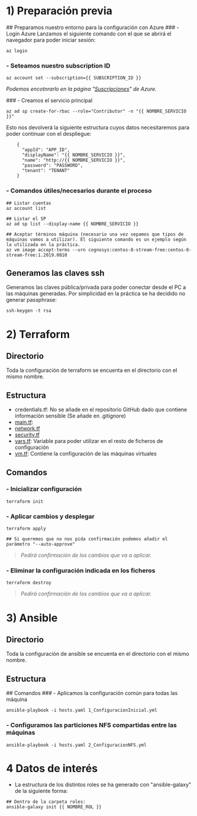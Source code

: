 # 1) Preparación previa
## Preparamos nuestro entorno para la configuración con Azure
### - Login Azure
Lanzamos el siguiente comando con el que se abrirá el navegador para poder iniciar sesión:
```
az login
```

### - Seteamos nuestro subscription ID
```
az account set --subscription={{ SUBSCRIPTION_ID }}
```
_Podemos encotnrarlo en la página "[Suscripciones](https://portal.azure.com/#blade/Microsoft_Azure_Billing/SubscriptionsBlade)" de Azure._

### - Creamos el servicio principal
```
az ad sp create-for-rbac --role="Contributor" -n "{{ NOMBRE_SERVICIO }}"
```

Esto nos devolverá la siguiente estructura cuyos datos necesitaremos para poder continuar con el despliegue:
```
	{
	  "appId": "APP_ID",
	  "displayName": "{{ NOMBRE_SERVICIO }}",
	  "name": "http://{{ NOMBRE_SERVICIO }}",
	  "password": "PASSWORD",
	  "tenant": "TENANT"
	}
```

### - Comandos útiles/necesarios durante el proceso
```
## Listar cuentas
az account list

## Listar el SP
az ad sp list --display-name {{ NOMBRE_SERVICIO }}

## Aceptar términos máquina (necesario una vez sepamos que tipos de máquinas vamos a utilizar). El siguiente comando es un ejemplo según la utilizada en la práctica.
az vm image accept-terms --urn cognosys:centos-8-stream-free:centos-8-stream-free:1.2019.0810

```
## Generamos las claves ssh
Generamos las claves pública/privada para poder conectar desde el PC a las máquinas generadas. Por simplicidad en la práctica se ha decidido no generar passphrase:
```
ssh-keygen -t rsa
```

# 2) Terraform
## Directorio
Toda la configuración de terraform se encuenta en el directorio con el mismo nombre.

## Estructura
- credentials.tf: No se añade en el repositorio GitHub dado que contiene información sensible (Se añade en .gitignore)
- [main.tf](Terraform/main.tf): 
- [network.tf](Terraform/network.tf)
- [security.tf](Terraform/security.tf)
- [vars.tf](Terraform/vars.tf): Variable para poder utilizar en el resto de ficheros de configuración
- [vm.tf](Terraform/vm.tf): Contiene la configuración de las máquinas virtuales

## Comandos
### - Inicializar configuración
```
terraform init
```

### - Aplicar cambios y desplegar
```
terraform apply

## Si queremos que no nos pida confirmación podemos añadir el parámetro "--auto-approve"
``` 
>_Pedirá confirmación de los cambios que va a aplicar._

### - Eliminar la configuración indicada en los ficheros
```
terraform destroy
```
>_Pedirá confirmación de los cambios que va a aplicar._

# 3) Ansible
## Directorio
Toda la configuración de ansible se encuenta en el directorio con el mismo nombre.

## Estructura

## Comandos
### - Aplicamos la configuración común para todas las máquina
```
ansible-playbook -i hosts.yaml 1_ConfiguracionInicial.yml
```

### - Configuramos las particiones NFS compartidas entre las máquinas
```
ansible-playbook -i hosts.yaml 2_ConfiguracionNFS.yml
```

# 4 Datos de interés
- La estructura de los distintos roles se ha generado con "ansible-galaxy" de la siguiente forma:
```
## Dentro de la carpeta roles:
ansible-galaxy init {{ NOMBRE_ROL }}
```